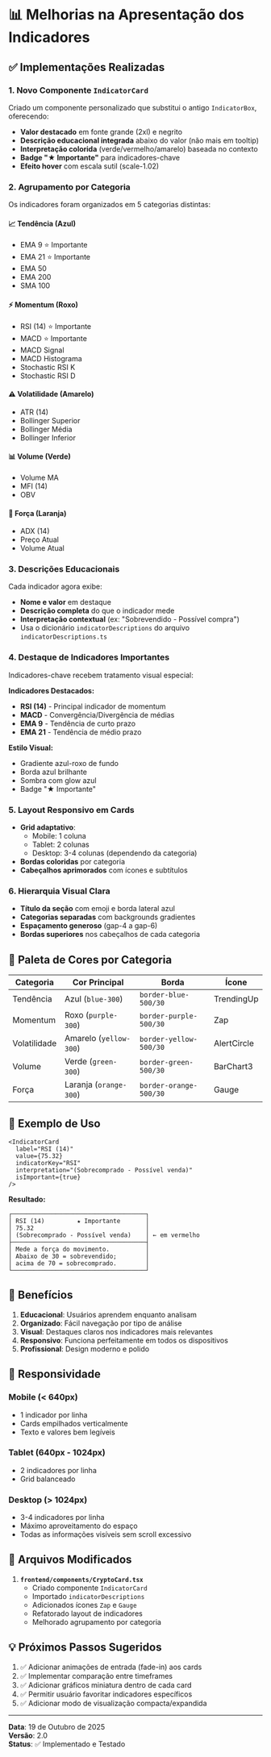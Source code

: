 # 📊 Melhorias na Apresentação dos Indicadores

## ✅ Implementações Realizadas

### 1. **Novo Componente `IndicatorCard`**
Criado um componente personalizado que substitui o antigo `IndicatorBox`, oferecendo:
- **Valor destacado** em fonte grande (2xl) e negrito
- **Descrição educacional integrada** abaixo do valor (não mais em tooltip)
- **Interpretação colorida** (verde/vermelho/amarelo) baseada no contexto
- **Badge "★ Importante"** para indicadores-chave
- **Efeito hover** com escala sutil (scale-1.02)

### 2. **Agrupamento por Categoria**
Os indicadores foram organizados em 5 categorias distintas:

#### 📈 **Tendência** (Azul)
- EMA 9 ⭐ Importante
- EMA 21 ⭐ Importante  
- EMA 50
- EMA 200
- SMA 100

#### ⚡ **Momentum** (Roxo)
- RSI (14) ⭐ Importante
- MACD ⭐ Importante
- MACD Signal
- MACD Histograma
- Stochastic RSI K
- Stochastic RSI D

#### ⚠️ **Volatilidade** (Amarelo)
- ATR (14)
- Bollinger Superior
- Bollinger Média
- Bollinger Inferior

#### 📊 **Volume** (Verde)
- Volume MA
- MFI (14)
- OBV

#### 🎯 **Força** (Laranja)
- ADX (14)
- Preço Atual
- Volume Atual

### 3. **Descrições Educacionais**
Cada indicador agora exibe:
- **Nome e valor** em destaque
- **Descrição completa** do que o indicador mede
- **Interpretação contextual** (ex: "Sobrevendido - Possível compra")
- Usa o dicionário `indicatorDescriptions` do arquivo `indicatorDescriptions.ts`

### 4. **Destaque de Indicadores Importantes**
Indicadores-chave recebem tratamento visual especial:

**Indicadores Destacados:**
- **RSI (14)** - Principal indicador de momentum
- **MACD** - Convergência/Divergência de médias
- **EMA 9** - Tendência de curto prazo
- **EMA 21** - Tendência de médio prazo

**Estilo Visual:**
- Gradiente azul-roxo de fundo
- Borda azul brilhante
- Sombra com glow azul
- Badge "★ Importante"

### 5. **Layout Responsivo em Cards**
- **Grid adaptativo**: 
  - Mobile: 1 coluna
  - Tablet: 2 colunas
  - Desktop: 3-4 colunas (dependendo da categoria)
- **Bordas coloridas** por categoria
- **Cabeçalhos aprimorados** com ícones e subtítulos

### 6. **Hierarquia Visual Clara**
- **Título da seção** com emoji e borda lateral azul
- **Categorias separadas** com backgrounds gradientes
- **Espaçamento generoso** (gap-4 a gap-6)
- **Bordas superiores** nos cabeçalhos de cada categoria

## 🎨 Paleta de Cores por Categoria

| Categoria | Cor Principal | Borda | Ícone |
|-----------|---------------|-------|-------|
| Tendência | Azul (`blue-300`) | `border-blue-500/30` | TrendingUp |
| Momentum | Roxo (`purple-300`) | `border-purple-500/30` | Zap |
| Volatilidade | Amarelo (`yellow-300`) | `border-yellow-500/30` | AlertCircle |
| Volume | Verde (`green-300`) | `border-green-500/30` | BarChart3 |
| Força | Laranja (`orange-300`) | `border-orange-500/30` | Gauge |

## 📝 Exemplo de Uso

```tsx
<IndicatorCard 
  label="RSI (14)" 
  value={75.32} 
  indicatorKey="RSI"
  interpretation="(Sobrecomprado - Possível venda)"
  isImportant={true}
/>
```

**Resultado:**
```
┌─────────────────────────────────────┐
│ RSI (14)         ★ Importante       │
│ 75.32                               │
│ (Sobrecomprado - Possível venda)    │ ← em vermelho
├─────────────────────────────────────┤
│ Mede a força do movimento.          │
│ Abaixo de 30 = sobrevendido;        │
│ acima de 70 = sobrecomprado.        │
└─────────────────────────────────────┘
```

## 🚀 Benefícios

1. **Educacional**: Usuários aprendem enquanto analisam
2. **Organizado**: Fácil navegação por tipo de análise
3. **Visual**: Destaques claros nos indicadores mais relevantes
4. **Responsivo**: Funciona perfeitamente em todos os dispositivos
5. **Profissional**: Design moderno e polido

## 📱 Responsividade

### Mobile (< 640px)
- 1 indicador por linha
- Cards empilhados verticalmente
- Texto e valores bem legíveis

### Tablet (640px - 1024px)
- 2 indicadores por linha
- Grid balanceado

### Desktop (> 1024px)
- 3-4 indicadores por linha
- Máximo aproveitamento do espaço
- Todas as informações visíveis sem scroll excessivo

## 🔧 Arquivos Modificados

1. **`frontend/components/CryptoCard.tsx`**
   - Criado componente `IndicatorCard`
   - Importado `indicatorDescriptions`
   - Adicionados ícones `Zap` e `Gauge`
   - Refatorado layout de indicadores
   - Melhorado agrupamento por categoria

## 💡 Próximos Passos Sugeridos

1. ✅ Adicionar animações de entrada (fade-in) aos cards
2. ✅ Implementar comparação entre timeframes
3. ✅ Adicionar gráficos miniatura dentro de cada card
4. ✅ Permitir usuário favoritar indicadores específicos
5. ✅ Adicionar modo de visualização compacta/expandida

---

**Data**: 19 de Outubro de 2025  
**Versão**: 2.0  
**Status**: ✅ Implementado e Testado


